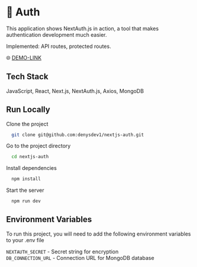 
# 🪪 Auth

This application shows NextAuth.js in action, a tool that makes authentication development much easier.

Implemented: API routes, protected routes.

🌐 [DEMO-LINK](https://nextjs-auth-chi.vercel.app/)


## Tech Stack

JavaScript, React, Next.js, NextAuth.js, Axios, MongoDB


## Run Locally

Clone the project

```bash
  git clone git@github.com:denysdev1/nextjs-auth.git
```

Go to the project directory

```bash
  cd nextjs-auth
```

Install dependencies

```bash
  npm install
```

Start the server

```bash
  npm run dev
```


## Environment Variables

To run this project, you will need to add the following environment variables to your .env file

`NEXTAUTH_SECRET` - Secret string for encryption  
`DB_CONNECTION_URL` - Connection URL for MongoDB database
